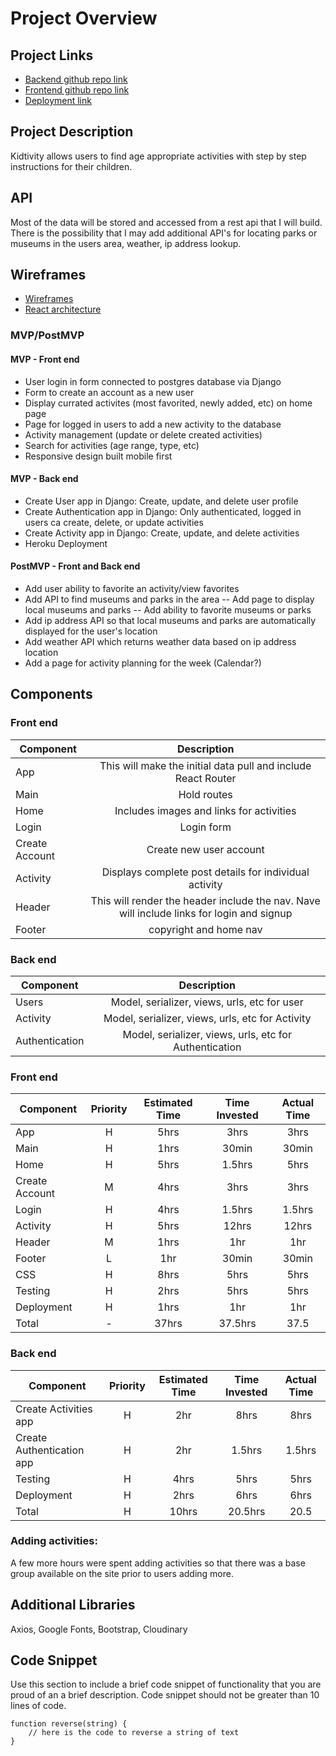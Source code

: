 # Project Overview

## Project Links

- [Backend github repo link](https://github.com/bcantello/kidtivity-backend)
- [Frontend github repo link](https://github.com/bcantello/kidtivity)
- [Deployment link]()

## Project Description

Kidtivity allows users to find age appropriate activities with step by step instructions for their children.

## API

Most of the data will be stored and accessed from a rest api that I will build. There is the possibility that I may add additional API's for locating parks or museums in the users area, weather, ip address lookup.


## Wireframes


- [Wireframes](Images/wireframes.JPG)
- [React architecture](Images/User%20-%20React%20Architecture.jpg)


### MVP/PostMVP



#### MVP - Front end
- User login in form connected to postgres database via Django
- Form to create an account as a new user
- Display currated activites (most favorited, newly added, etc) on home page
- Page for logged in users to add a new activity to the database
- Activity management (update or delete created activities)
- Search for activities (age range, type, etc)
- Responsive design built mobile first

#### MVP - Back end
- Create User app in Django: Create, update, and delete user profile
- Create Authentication app in Django: Only authenticated, logged in users ca create, delete, or update activities
- Create Activity app in Django: Create, update, and delete activities
- Heroku Deployment

#### PostMVP - Front and Back end

- Add user ability to favorite an activity/view favorites
- Add API to find museums and parks in the area
-- Add page to display local museums and parks
-- Add ability to favorite museums or parks
- Add ip address API so that local museums and parks are automatically displayed for the user's location
- Add weather API which returns weather data based on ip address location
- Add a page for activity planning for the week (Calendar?)

## Components

### Front end

| Component | Description | 
| --- | :---: |  
| App | This will make the initial data pull and include React Router| 
| Main | Hold routes |
| Home | Includes images and links for activities |
| Login | Login form |
| Create Account | Create new user account |
| Activity | Displays complete post details for individual activity |
| Header | This will render the header include the nav. Nave will include links for login and signup | 
| Footer | copyright and home nav |

### Back end

| Component | Description | 
| --- | :---: |  
| Users | Model, serializer, views, urls, etc for user | 
| Activity | Model, serializer, views, urls, etc for Activity | 
| Authentication | Model, serializer, views, urls, etc for Authentication | 

### Front end

| Component | Priority | Estimated Time | Time Invested | Actual Time |
| --- | :---: |  :---: | :---: | :---: |
| App | H | 5hrs | 3hrs | 3hrs |
| Main | H | 1hrs | 30min | 30min |
| Home | H | 5hrs | 1.5hrs | 5hrs |
| Create Account | M | 4hrs | 3hrs | 3hrs |
| Login | H | 4hrs | 1.5hrs | 1.5hrs |
| Activity | H | 5hrs | 12hrs | 12hrs |
| Header | M | 1hrs | 1hr | 1hr |
| Footer | L | 1hr | 30min | 30min |
| CSS | H | 8hrs | 5hrs | 5hrs |
| Testing | H | 2hrs | 5hrs | 5hrs |
| Deployment | H | 1hrs | 1hr | 1hr |
| Total | - | 37hrs | 37.5hrs | 37.5 |

### Back end

| Component | Priority | Estimated Time | Time Invested | Actual Time |
| --- | :---: |  :---: | :---: | :---: |
| Create Activities app | H | 2hr | 8hrs | 8hrs |
| Create Authentication app | H | 2hr | 1.5hrs | 1.5hrs |
| Testing | H | 4hrs | 5hrs | 5hrs |
| Deployment | H | 2hrs | 6hrs | 6hrs |
| Total | H | 10hrs | 20.5hrs | 20.5 |

### Adding activities:

A few more hours were spent adding activities so that there was a base group available on the site prior to users adding more.

## Additional Libraries
 Axios, Google Fonts, Bootstrap, Cloudinary

## Code Snippet

Use this section to include a brief code snippet of functionality that you are proud of an a brief description.  Code snippet should not be greater than 10 lines of code. 

```
function reverse(string) {
	// here is the code to reverse a string of text
}
```
